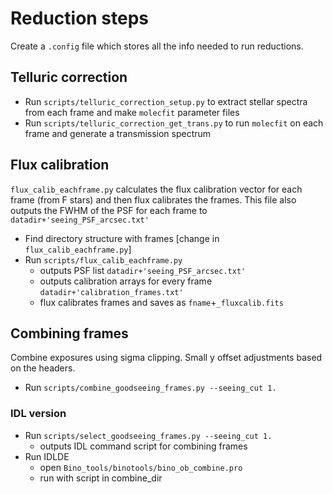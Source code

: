 # Reduction steps

Create a `.config` file which stores all the info needed to run reductions.

## Telluric correction

- Run `scripts/telluric_correction_setup.py` to extract stellar spectra from each frame and make `molecfit` parameter files
- Run `scripts/telluric_correction_get_trans.py` to run `molecfit` on each frame and generate a transmission spectrum

## Flux calibration

`flux_calib_eachframe.py` calculates the flux calibration vector for each frame (from F stars) and then flux calibrates the frames. This file also outputs the FWHM of the PSF for each frame to `datadir+'seeing_PSF_arcsec.txt'`

- Find directory structure with frames [change in `flux_calib_eachframe.py`]
- Run `scripts/flux_calib_eachframe.py`
	+ outputs PSF list `datadir+'seeing_PSF_arcsec.txt'`
	+ outputs calibration arrays for every frame `datadir+'calibration_frames.txt'`
	+ flux calibrates frames and saves as `fname`+`_fluxcalib.fits`

## Combining frames

Combine exposures using sigma clipping. Small y offset adjustments based on the headers.

- Run `scripts/combine_goodseeing_frames.py --seeing_cut 1.`





### IDL version
- Run `scripts/select_goodseeing_frames.py --seeing_cut 1.`
	+ outputs IDL command script for combining frames
- Run IDLDE
	+ open `Bino_tools/binotools/bino_ob_combine.pro`
	+ run with script in combine_dir